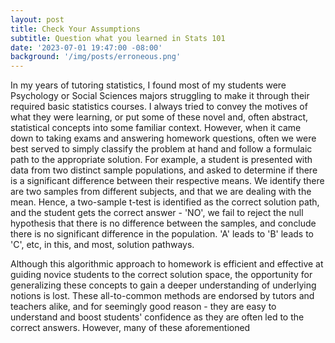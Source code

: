 ```yaml
---
layout: post
title: Check Your Assumptions
subtitle: Question what you learned in Stats 101 
date: '2023-07-01 19:47:00 -08:00'
background: '/img/posts/erroneous.png'
---
```


In my years of tutoring statistics, I found most of my students were Psychology or Social Sciences majors struggling to make it through their required basic statistics courses. I always tried to convey the motives of what they were learning, or put some of these novel and, often abstract, statistical concepts into some familiar context. However, when it came down to taking exams and answering homework questions, often we were best served to simply classify the problem at hand and follow a formulaic path to the appropriate solution. For example, a student is presented with data from two distinct sample populations, and asked to determine if there is a significant difference between their respective means. We identify there are two samples from different subjects, and that we are dealing with the mean. Hence, a two-sample t-test is identified as the correct solution path, and the student gets the correct answer - 'NO', we fail to reject the null hypothesis that there is no difference between the samples, and conclude there is no significant difference in the population. 'A' leads to 'B' leads to 'C', etc, in this, and most, solution pathways. 

Although this algorithmic approach to homework is efficient and effective at guiding novice students to the correct solution space, the opportunity for generalizing these concepts to gain a deeper understanding of underlying notions is lost. These all-to-common methods are endorsed by tutors and teachers alike, and for seemingly good reason - they are easy to understand and boost students' confidence as they are often led to the correct answers. However, many of these aforementioned 
